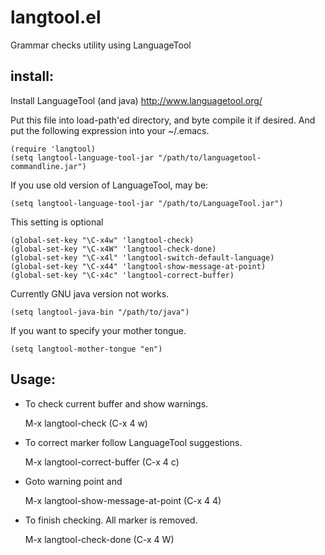 # langtool.el

Grammar checks utility using LanguageTool

## install:

Install LanguageTool (and java)
http://www.languagetool.org/

Put this file into load-path'ed directory, and byte compile it if
desired. And put the following expression into your ~/.emacs.

    (require 'langtool)
    (setq langtool-language-tool-jar "/path/to/languagetool-commandline.jar")

If you use old version of LanguageTool, may be:

    (setq langtool-language-tool-jar "/path/to/LanguageTool.jar")

This setting is optional

    (global-set-key "\C-x4w" 'langtool-check)
    (global-set-key "\C-x4W" 'langtool-check-done)
    (global-set-key "\C-x4l" 'langtool-switch-default-language)
    (global-set-key "\C-x44" 'langtool-show-message-at-point)
    (global-set-key "\C-x4c" 'langtool-correct-buffer)

Currently GNU java version not works.

    (setq langtool-java-bin "/path/to/java")

If you want to specify your mother tongue.

    (setq langtool-mother-tongue "en")

## Usage:

* To check current buffer and show warnings.

	M-x langtool-check (C-x 4 w)

* To correct marker follow LanguageTool suggestions.

    M-x langtool-correct-buffer (C-x 4 c)

* Goto warning point and

    M-x langtool-show-message-at-point (C-x 4 4)

* To finish checking. All marker is removed.

    M-x langtool-check-done (C-x 4 W)
